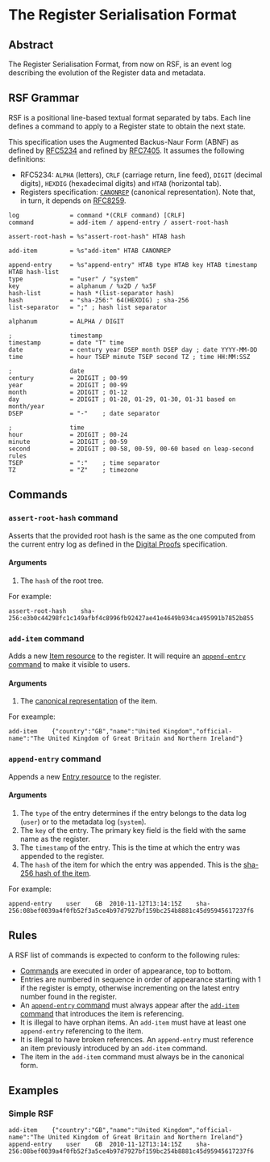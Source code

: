 # The Register Serialisation Format

## Abstract

The Register Serialisation Format, from now on RSF, is an event log describing
the evolution of the Register data and metadata.


## RSF Grammar

RSF is a positional line-based textual format separated by tabs. Each
line defines a command to apply to a Register state to obtain the next state.

This specification uses the Augmented Backus-Naur Form (ABNF) as defined by
[RFC5234](https://tools.ietf.org/html/rfc5234) and refined by
[RFC7405](https://tools.ietf.org/html/rfc7405). It assumes the following
definitions:

* RFC5234: `ALPHA` (letters), `CRLF` (carriage return, line feed), `DIGIT`
  (decimal digits), `HEXDIG` (hexadecimal digits) and `HTAB` (horizontal tab).
* Registers specification: [`CANONREP`][canon-rep] (canonical representation).
  Note that, in turn, it depends on [RFC8259](https://tools.ietf.org/html/rfc8259).

```abnf
log              = command *(CRLF command) [CRLF]
command          = add-item / append-entry / assert-root-hash

assert-root-hash = %s"assert-root-hash" HTAB hash

add-item         = %s"add-item" HTAB CANONREP

append-entry     = %s"append-entry" HTAB type HTAB key HTAB timestamp HTAB hash-list
type             = "user" / "system"
key              = alphanum / %x2D / %x5F
hash-list        = hash *(list-separator hash)
hash             = "sha-256:" 64(HEXDIG) ; sha-256
list-separator   = ";" ; hash list separator

alphanum         = ALPHA / DIGIT

;                timestamp
timestamp        = date "T" time
date             = century year DSEP month DSEP day ; date YYYY-MM-DD
time             = hour TSEP minute TSEP second TZ ; time HH:MM:SSZ

;                date
century          = 2DIGIT ; 00-99
year             = 2DIGIT ; 00-99
month            = 2DIGIT ; 01-12
day              = 2DIGIT ; 01-28, 01-29, 01-30, 01-31 based on month/year
DSEP             = "-"    ; date separator

;                time
hour             = 2DIGIT ; 00-24
minute           = 2DIGIT ; 00-59
second           = 2DIGIT ; 00-58, 00-59, 00-60 based on leap-second rules
TSEP             = ":"    ; time separator
TZ               = "Z"    ; timezone
```


## Commands

### <a id="assert-root-hash-command">`assert-root-hash` command</a>

Asserts that the provided root hash is the same as the one computed from the
current entry log as defined in the [Digital Proofs][digital-proofs]
specification.

#### Arguments

1. The `hash` of the root tree.

For example:

```
assert-root-hash	sha-256:e3b0c44298fc1c149afbf4c8996fb92427ae41e4649b934ca495991b7852b855
```

### <a id="add-item-command">`add-item` command</a>

Adds a new [Item resource][item-res] to the register. It will require an
[`append-entry` command](#append-entry-command) to make it visible to users.

#### Arguments

1. The [canonical representation][canon-rep] of the item.

For exeample:

```
add-item	{"country":"GB","name":"United Kingdom","official-name":"The United Kingdom of Great Britain and Northern Ireland"}
```

### <a id="append-entry-command">`append-entry` command</a>

Appends a new [Entry resource][entry-res] to the register.

#### Arguments

1. The `type` of the entry determines if the entry belongs to the data log
   (`user`) or to the metadata log (`system`).
2. The `key` of the entry. The primary key field is the field with the same
   name as the register.
3. The `timestamp` of the entry. This is the time at which the entry was
   appended to the register.
4. The `hash` of the item for which the entry was appended. This is the
   [sha-256 hash of the item][canon-rep].

For example:

```
append-entry	user	GB	2010-11-12T13:14:15Z	sha-256:08bef0039a4f0fb52f3a5ce4b97d7927bf159bc254b8881c45d95945617237f6
```


## Rules

A RSF list of commands is expected to conform to the following rules:

* [Commands](#commands) are executed in order of appearance, top to bottom.
* Entries are numbered in sequence in order of appearance starting with 1 if
  the register is empty, otherwise incrementing on the latest entry number
  found in the register.
* An [`append-entry` command](#append-entry-command) must always appear after
  the [`add-item` command](#add-item-command) that introduces the item is
  referencing.
* It is illegal to have orphan items. An `add-item` must have at least one
  `append-entry` referencing to the item.
* It is illegal to have broken references. An `append-entry` must reference an
  item previously introduced by an `add-item` command.
* The item in the `add-item` command must always be in the canonical form.


## Examples

### Simple RSF

```
add-item	{"country":"GB","name":"United Kingdom","official-name":"The United Kingdom of Great Britain and Northern Ireland"}
append-entry	user	GB	2010-11-12T13:14:15Z	sha-256:08bef0039a4f0fb52f3a5ce4b97d7927bf159bc254b8881c45d95945617237f6
```



[item-res]: https://openregister.github.io/specification/#item-resource
[entry-res]: https://openregister.github.io/specification/#entry-resource
[canon-rep]: https://openregister.github.io/specification/#sha-256-item-hash
[digital-proofs]: http://openregister.github.io/specification/#digital-proofs
